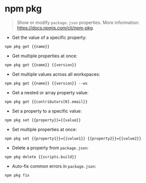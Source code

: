 # npm pkg

> Show or modify `package.json` properties.
> More information: <https://docs.npmjs.com/cli/npm-pkg>.

- Get the value of a specific property:

`npm pkg get {{name}}`

- Get multiple properties at once:

`npm pkg get {{name}} {{version}}`

- Get multiple values across all workspaces:

`npm pkg get {{name}} {{version}} --ws`

- Get a nested or array property value:

`npm pkg get {{contributors[0].email}}`

- Set a property to a specific value:

`npm pkg set {{property}}={{value}}`

- Set multiple properties at once:

`npm pkg set {{property1}}={{value1}} {{property2}}={{value2}}`

- Delete a property from `package.json`:

`npm pkg delete {{scripts.build}}`

- Auto-fix common errors in `package.json`:

`npm pkg fix`
